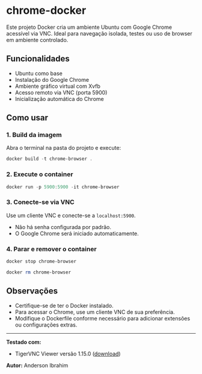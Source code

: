 # chrome-docker

Este projeto Docker cria um ambiente Ubuntu com Google Chrome acessível via VNC. Ideal para navegação isolada, testes ou uso de browser em ambiente controlado.

## Funcionalidades
- Ubuntu como base
- Instalação do Google Chrome
- Ambiente gráfico virtual com Xvfb
- Acesso remoto via VNC (porta 5900)
- Inicialização automática do Chrome

## Como usar

### 1. Build da imagem
Abra o terminal na pasta do projeto e execute:

```powershell
docker build -t chrome-browser .
```

### 2. Execute o container

```powershell
docker run -p 5900:5900 -it chrome-browser
```

### 3. Conecte-se via VNC
Use um cliente VNC e conecte-se a `localhost:5900`.

- Não há senha configurada por padrão.
- O Google Chrome será iniciado automaticamente.

### 4. Parar e remover o container

```powershell
docker stop chrome-browser
```
```powershell
docker rm chrome-browser
```

## Observações
- Certifique-se de ter o Docker instalado.
- Para acessar o Chrome, use um cliente VNC de sua preferência.
- Modifique o Dockerfile conforme necessário para adicionar extensões ou configurações extras.

---

**Testado com:**
- TigerVNC Viewer versão 1.15.0 ([download](https://sourceforge.net/projects/tigervnc/))

**Autor:** Anderson Ibrahim
